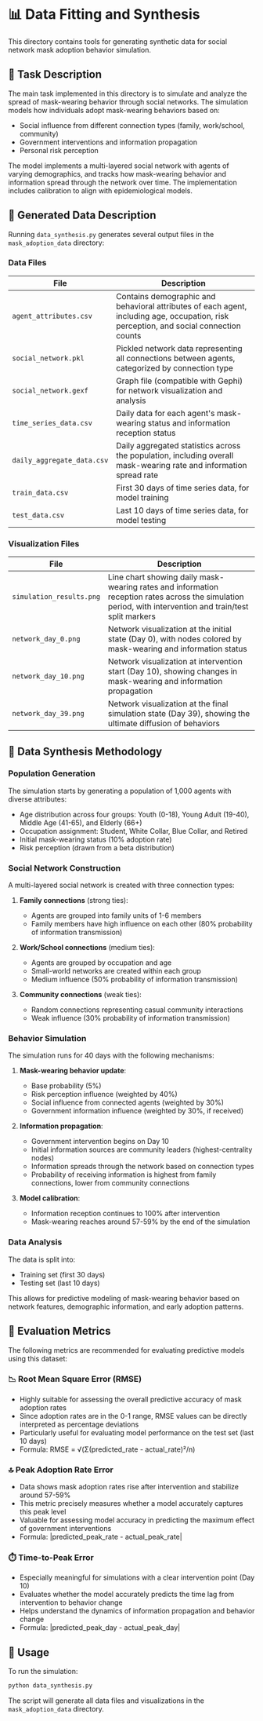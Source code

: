 # 📊 Data Fitting and Synthesis

This directory contains tools for generating synthetic data for social network mask adoption behavior simulation.

## 🎯 Task Description

The main task implemented in this directory is to simulate and analyze the spread of mask-wearing behavior through social networks. The simulation models how individuals adopt mask-wearing behaviors based on:

- Social influence from different connection types (family, work/school, community)
- Government interventions and information propagation
- Personal risk perception

The model implements a multi-layered social network with agents of varying demographics, and tracks how mask-wearing behavior and information spread through the network over time. The implementation includes calibration to align with epidemiological models.

## 📁 Generated Data Description

Running `data_synthesis.py` generates several output files in the `mask_adoption_data` directory:

### Data Files

| File | Description |
|------|-------------|
| `agent_attributes.csv` | Contains demographic and behavioral attributes of each agent, including age, occupation, risk perception, and social connection counts |
| `social_network.pkl` | Pickled network data representing all connections between agents, categorized by connection type |
| `social_network.gexf` | Graph file (compatible with Gephi) for network visualization and analysis |
| `time_series_data.csv` | Daily data for each agent's mask-wearing status and information reception status |
| `daily_aggregate_data.csv` | Daily aggregated statistics across the population, including overall mask-wearing rate and information spread rate |
| `train_data.csv` | First 30 days of time series data, for model training |
| `test_data.csv` | Last 10 days of time series data, for model testing |

### Visualization Files

| File | Description |
|------|-------------|
| `simulation_results.png` | Line chart showing daily mask-wearing rates and information reception rates across the simulation period, with intervention and train/test split markers |
| `network_day_0.png` | Network visualization at the initial state (Day 0), with nodes colored by mask-wearing and information status |
| `network_day_10.png` | Network visualization at intervention start (Day 10), showing changes in mask-wearing and information propagation |
| `network_day_39.png` | Network visualization at the final simulation state (Day 39), showing the ultimate diffusion of behaviors |

## 🔬 Data Synthesis Methodology

### Population Generation

The simulation starts by generating a population of 1,000 agents with diverse attributes:

- Age distribution across four groups: Youth (0-18), Young Adult (19-40), Middle Age (41-65), and Elderly (66+)
- Occupation assignment: Student, White Collar, Blue Collar, and Retired
- Initial mask-wearing status (10% adoption rate)
- Risk perception (drawn from a beta distribution)

### Social Network Construction

A multi-layered social network is created with three connection types:

1. **Family connections** (strong ties):
   - Agents are grouped into family units of 1-6 members
   - Family members have high influence on each other (80% probability of information transmission)

2. **Work/School connections** (medium ties):
   - Agents are grouped by occupation and age
   - Small-world networks are created within each group
   - Medium influence (50% probability of information transmission)

3. **Community connections** (weak ties):
   - Random connections representing casual community interactions
   - Weak influence (30% probability of information transmission)

### Behavior Simulation

The simulation runs for 40 days with the following mechanisms:

1. **Mask-wearing behavior update**:
   - Base probability (5%)
   - Risk perception influence (weighted by 40%)
   - Social influence from connected agents (weighted by 30%)
   - Government information influence (weighted by 30%, if received)

2. **Information propagation**:
   - Government intervention begins on Day 10
   - Initial information sources are community leaders (highest-centrality nodes)
   - Information spreads through the network based on connection types
   - Probability of receiving information is highest from family connections, lower from community connections

3. **Model calibration**:
   - Information reception continues to 100% after intervention
   - Mask-wearing reaches around 57-59% by the end of the simulation

### Data Analysis

The data is split into:
- Training set (first 30 days)
- Testing set (last 10 days)

This allows for predictive modeling of mask-wearing behavior based on network features, demographic information, and early adoption patterns.

## 📏 Evaluation Metrics

The following metrics are recommended for evaluating predictive models using this dataset:

### 📉 Root Mean Square Error (RMSE)

- Highly suitable for assessing the overall predictive accuracy of mask adoption rates
- Since adoption rates are in the 0-1 range, RMSE values can be directly interpreted as percentage deviations
- Particularly useful for evaluating model performance on the test set (last 10 days)
- Formula: RMSE = √(Σ(predicted_rate - actual_rate)²/n)

### 🔝 Peak Adoption Rate Error

- Data shows mask adoption rates rise after intervention and stabilize around 57-59%
- This metric precisely measures whether a model accurately captures this peak level
- Valuable for assessing model accuracy in predicting the maximum effect of government interventions
- Formula: |predicted_peak_rate - actual_peak_rate|

### ⏱️ Time-to-Peak Error

- Especially meaningful for simulations with a clear intervention point (Day 10)
- Evaluates whether the model accurately predicts the time lag from intervention to behavior change
- Helps understand the dynamics of information propagation and behavior change
- Formula: |predicted_peak_day - actual_peak_day|

## 🚀 Usage

To run the simulation:

```bash
python data_synthesis.py
```

The script will generate all data files and visualizations in the `mask_adoption_data` directory. 